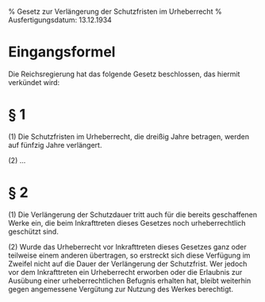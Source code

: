 % Gesetz zur Verlängerung der Schutzfristen im Urheberrecht
% Ausfertigungsdatum: 13.12.1934
 
# Eingangsformel

Die Reichsregierung hat das folgende Gesetz beschlossen, das hiermit verkündet wird:

# § 1

(1) Die Schutzfristen im Urheberrecht, die dreißig Jahre betragen, werden auf fünfzig Jahre verlängert.

(2) ...

# § 2

(1) Die Verlängerung der Schutzdauer tritt auch für die bereits geschaffenen Werke ein, die beim Inkrafttreten dieses Gesetzes noch urheberrechtlich geschützt sind.

(2) Wurde das Urheberrecht vor Inkrafttreten dieses Gesetzes ganz oder teilweise einem anderen übertragen, so erstreckt sich diese Verfügung im Zweifel nicht auf die Dauer der Verlängerung der Schutzfrist. Wer jedoch vor dem Inkrafttreten ein Urheberrecht erworben oder die Erlaubnis zur Ausübung einer urheberrechtlichen Befugnis erhalten hat, bleibt weiterhin gegen angemessene Vergütung zur Nutzung des Werkes berechtigt.
